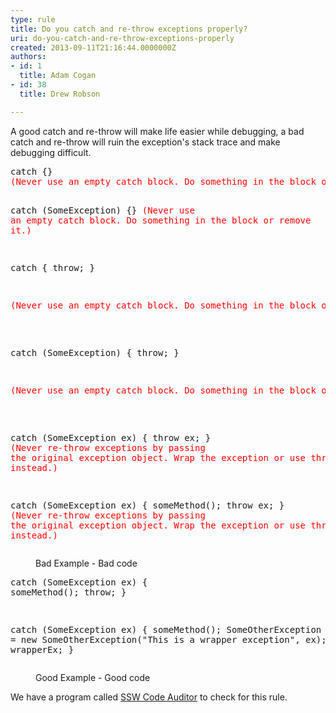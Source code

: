 ```yaml
---
type: rule
title: Do you catch and re-throw exceptions properly?
uri: do-you-catch-and-re-throw-exceptions-properly
created: 2013-09-11T21:16:44.0000000Z
authors:
- id: 1
  title: Adam Cogan
- id: 38
  title: Drew Robson

---
```




<span class='intro'> <p>​A good catch and re-throw will make life easier while debugging, a bad catch and re-throw will ruin the exception's stack trace and make debugging difficult.</p> </span>

<dl class="bad"><dt><pre>catch &#123;&#125; 
<span style="color&#58;#ff0000;">(Never use an empty catch block. Do something in the block or remove it.)</span>

catch (SomeException) &#123;&#125; 
<span style="color&#58;#ff0000;">(Never use an empty catch block. Do something in the block or remove it.)</span>

catch &#123; throw; &#125; 
<pre><span style="color&#58;#ff0000;">(Never use an empty catch block. Do something in the block or remove it.)</span></pre>
catch (SomeException) &#123; throw; &#125; 
<pre><span style="color&#58;#ff0000;">(Never use an empty catch block. Do something in the block or remove it.)</span></pre>
catch (SomeException ex) &#123; throw ex; &#125; 
<span style="color&#58;#ff0000;">(Never re-throw exceptions by passing the original exception object. Wrap the exception or use throw; instead.)</span>

catch (SomeException ex) &#123; someMethod(); throw ex; &#125; 
<span style="color&#58;#ff0000;">(Never re-throw exceptions by passing the original exception object. Wrap the exception or use throw; instead.)
</span>
</pre></dt><dd>Bad Example - Bad code</dd></dl><dl class="good"><dt><pre>catch (SomeException ex) 
&#123; 
     someMethod(); 
     throw; 
&#125;

catch (SomeException ex) 
&#123; 
     someMethod(); 
     SomeOtherException wrapperEx = new SomeOtherException(&quot;This is a wrapper exception&quot;, ex);
     throw wrapperEx; 
&#125;
</pre></dt><dd>Good Example - Good code</dd></dl><p>
   <span class="ssw-rteStyle-YellowBorderBox">We have a program called&#160;<a href="http&#58;//www.ssw.com.au/ssw/CodeAuditor/Default.aspx">SSW Code Auditor</a>&#160;to check for this rule.</span></p>


